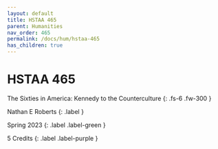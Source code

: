 ```yaml
---
layout: default
title: HSTAA 465
parent: Humanities
nav_order: 465
permalink: /docs/hum/hstaa-465
has_children: true
---
```


# HSTAA 465

The Sixties in America: Kennedy to the Counterculture
{: .fs-6 .fw-300 }

Nathan E Roberts
{: .label }

Spring 2023
{: .label .label-green }

5 Credits
{: .label .label-purple }
